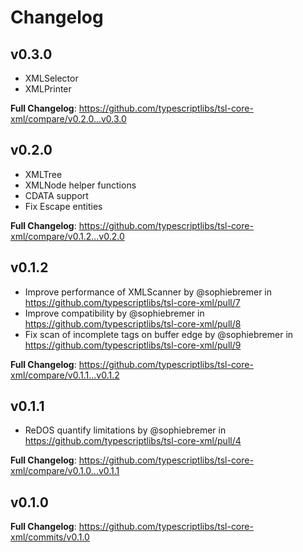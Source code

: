 Changelog
=========



v0.3.0
------

* XMLSelector
* XMLPrinter

**Full Changelog**: https://github.com/typescriptlibs/tsl-core-xml/compare/v0.2.0...v0.3.0



v0.2.0
------

* XMLTree
* XMLNode helper functions
* CDATA support
* Fix Escape entities

**Full Changelog**: https://github.com/typescriptlibs/tsl-core-xml/compare/v0.1.2...v0.2.0



v0.1.2
------

* Improve performance of XMLScanner by @sophiebremer in https://github.com/typescriptlibs/tsl-core-xml/pull/7
* Improve compatibility by @sophiebremer in https://github.com/typescriptlibs/tsl-core-xml/pull/8
* Fix scan of incomplete tags on buffer edge by @sophiebremer in https://github.com/typescriptlibs/tsl-core-xml/pull/9

**Full Changelog**: https://github.com/typescriptlibs/tsl-core-xml/compare/v0.1.1...v0.1.2



v0.1.1
------

* ReDOS quantify limitations by @sophiebremer in https://github.com/typescriptlibs/tsl-core-xml/pull/4

**Full Changelog**: https://github.com/typescriptlibs/tsl-core-xml/compare/v0.1.0...v0.1.1



v0.1.0
------

**Full Changelog**: https://github.com/typescriptlibs/tsl-core-xml/commits/v0.1.0
